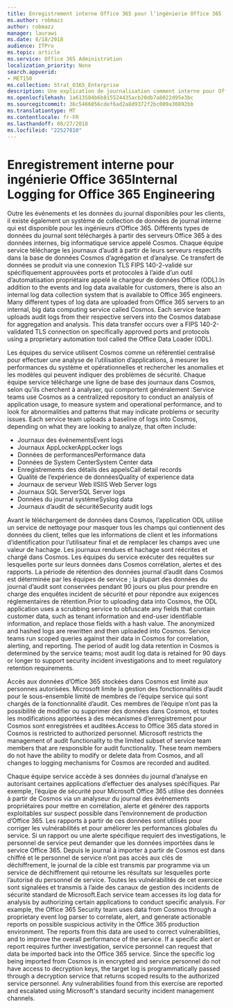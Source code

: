 ```yaml
---
title: Enregistrement interne Office 365 pour l’ingénierie Office 365
ms.author: robmazz
author: robmazz
manager: laurawi
ms.date: 8/18/2018
audience: ITPro
ms.topic: article
ms.service: Office 365 Administration
localization_priority: None
search.appverid:
- MET150
ms.collection: Strat_O365_Enterprise
description: Une explication de journalisation comment interne pour Office 365 ingénierie équipes works.
ms.openlocfilehash: 1a613584b6b815524435acb20db7a8022d95e3bc
ms.sourcegitcommit: 36c5466056cdef6ad2a8d9372f2bc009a30892bb
ms.translationtype: MT
ms.contentlocale: fr-FR
ms.lasthandoff: 08/27/2018
ms.locfileid: "22527810"
---
```

# <a name="internal-logging-for-office-365-engineering"></a><span data-ttu-id="06215-103">Enregistrement interne pour ingénierie Office 365</span><span class="sxs-lookup"><span data-stu-id="06215-103">Internal Logging for Office 365 Engineering</span></span>
<span data-ttu-id="06215-p101">Outre les événements et les données du journal disponibles pour les clients, il existe également un système de collection de données de journal interne qui est disponible pour les ingénieurs d’Office 365. Différents types de données du journal sont téléchargés à partir des serveurs Office 365 à des données internes, big informatique service appelé Cosmos. Chaque équipe service télécharge les journaux d’audit à partir de leurs serveurs respectifs dans la base de données Cosmos d’agrégation et d’analyse. Ce transfert de données se produit via une connexion TLS FIPS 140-2-validé sur spécifiquement approuvées ports et protocoles à l’aide d’un outil d’automatisation propriétaire appelé le chargeur de données Office (ODL).</span><span class="sxs-lookup"><span data-stu-id="06215-p101">In addition to the events and log data available for customers, there is also an internal log data collection system that is available to Office 365 engineers. Many different types of log data are uploaded from Office 365 servers to an internal, big data computing service called Cosmos. Each service team uploads audit logs from their respective servers into the Cosmos database for aggregation and analysis. This data transfer occurs over a FIPS 140-2-validated TLS connection on specifically approved ports and protocols using a proprietary automation tool called the Office Data Loader (ODL).</span></span>

<span data-ttu-id="06215-p102">Les équipes du service utilisent Cosmos comme un référentiel centralisé pour effectuer une analyse de l’utilisation d’applications, à mesurer les performances du système et opérationnelles et rechercher les anomalies et les modèles qui peuvent indiquer des problèmes de sécurité. Chaque équipe service télécharge une ligne de base des journaux dans Cosmos, selon qu’ils cherchent à analyser, qui comportent généralement :</span><span class="sxs-lookup"><span data-stu-id="06215-p102">Service teams use Cosmos as a centralized repository to conduct an analysis of application usage, to measure system and operational performance, and to look for abnormalities and patterns that may indicate problems or security issues. Each service team uploads a baseline of logs into Cosmos, depending on what they are looking to analyze, that often include:</span></span>
- <span data-ttu-id="06215-110">Journaux des événements</span><span class="sxs-lookup"><span data-stu-id="06215-110">Event logs</span></span>
- <span data-ttu-id="06215-111">Journaux AppLocker</span><span class="sxs-lookup"><span data-stu-id="06215-111">AppLocker logs</span></span>
- <span data-ttu-id="06215-112">Données de performances</span><span class="sxs-lookup"><span data-stu-id="06215-112">Performance data</span></span>
- <span data-ttu-id="06215-113">Données de System Center</span><span class="sxs-lookup"><span data-stu-id="06215-113">System Center data</span></span>
- <span data-ttu-id="06215-114">Enregistrements des détails des appels</span><span class="sxs-lookup"><span data-stu-id="06215-114">Call detail records</span></span>
- <span data-ttu-id="06215-115">Qualité de l’expérience de données</span><span class="sxs-lookup"><span data-stu-id="06215-115">Quality of experience data</span></span>
- <span data-ttu-id="06215-116">Journaux de serveur Web IIS</span><span class="sxs-lookup"><span data-stu-id="06215-116">IIS Web Server logs</span></span>
- <span data-ttu-id="06215-117">Journaux SQL Server</span><span class="sxs-lookup"><span data-stu-id="06215-117">SQL Server logs</span></span>
- <span data-ttu-id="06215-118">Données du journal système</span><span class="sxs-lookup"><span data-stu-id="06215-118">Syslog data</span></span>
- <span data-ttu-id="06215-119">Journaux d’audit de sécurité</span><span class="sxs-lookup"><span data-stu-id="06215-119">Security audit logs</span></span>

<span data-ttu-id="06215-p103">Avant le téléchargement de données dans Cosmos, l’application ODL utilise un service de nettoyage pour masquer tous les champs qui contiennent des données du client, telles que les informations de client et les informations d’identification pour l’utilisateur final et de remplacer les champs avec une valeur de hachage. Les journaux rendues et hachage sont réécrites et chargé dans Cosmos. Les équipes du service exécuter des requêtes sur lesquelles porte sur leurs données dans Cosmos corrélation, alertes et des rapports. La période de rétention des données journal d’audit dans Cosmos est déterminée par les équipes de service ; la plupart des données du journal d’audit sont conservées pendant 90 jours ou plus pour prendre en charge des enquêtes incident de sécurité et pour répondre aux exigences réglementaires de rétention.</span><span class="sxs-lookup"><span data-stu-id="06215-p103">Prior to uploading data into Cosmos, the ODL application uses a scrubbing service to obfuscate any fields that contain customer data, such as tenant information and end-user identifiable information, and replace those fields with a hash value. The anonymized and hashed logs are rewritten and then uploaded into Cosmos. Service teams run scoped queries against their data in Cosmos for correlation, alerting, and reporting. The period of audit log data retention in Cosmos is determined by the service teams; most audit log data is retained for 90 days or longer to support security incident investigations and to meet regulatory retention requirements.</span></span>

<span data-ttu-id="06215-p104">Accès aux données d’Office 365 stockées dans Cosmos est limité aux personnes autorisées. Microsoft limite la gestion des fonctionnalités d’audit pour le sous-ensemble limité de membres de l’équipe service qui sont chargés de la fonctionnalité d’audit. Ces membres de l’équipe n’ont pas la possibilité de modifier ou supprimer des données dans Cosmos, et toutes les modifications apportées à des mécanismes d’enregistrement pour Cosmos sont enregistrées et auditées.</span><span class="sxs-lookup"><span data-stu-id="06215-p104">Access to Office 365 data stored in Cosmos is restricted to authorized personnel. Microsoft restricts the management of audit functionality to the limited subset of service team members that are responsible for audit functionality. These team members do not have the ability to modify or delete data from Cosmos, and all changes to logging mechanisms for Cosmos are recorded and audited.</span></span>

<span data-ttu-id="06215-p105">Chaque équipe service accède à ses données du journal d’analyse en autorisant certaines applications d’effectuer des analyses spécifiques. Par exemple, l’équipe de sécurité pour Microsoft Office 365 utilise des données à partir de Cosmos via un analyseur du journal des événements propriétaires pour mettre en corrélation, alerte et générer des rapports exploitables sur suspect possible dans l’environnement de production d’Office 365. Les rapports à partir de ces données sont utilisés pour corriger les vulnérabilités et pour améliorer les performances globales du service. Si un rapport ou une alerte spécifique requiert des investigations, le personnel de service peut demander que les données importées dans le service Office 365. Depuis le journal à importer à partir de Cosmos est dans chiffré et le personnel de service n’ont pas accès aux clés de déchiffrement, le journal de la cible est transmis par programme via un service de déchiffrement qui retourne les résultats sur lesquelles porte l’autorisé du personnel de service. Toutes les vulnérabilités de cet exercice sont signalées et transmis à l’aide des canaux de gestion des incidents de sécurité standard de Microsoft.</span><span class="sxs-lookup"><span data-stu-id="06215-p105">Each service team accesses its log data for analysis by authorizing certain applications to conduct specific analysis. For example, the Office 365 Security team uses data from Cosmos through a proprietary event log parser to correlate, alert, and generate actionable reports on possible suspicious activity in the Office 365 production environment. The reports from this data are used to correct vulnerabilities, and to improve the overall performance of the service. If a specific alert or report requires further investigation, service personnel can request that data be imported back into the Office 365 service. Since the specific log being imported from Cosmos is in encrypted and service personnel do not have access to decryption keys, the target log is programmatically passed through a decryption service that returns scoped results to the authorized service personnel. Any vulnerabilities found from this exercise are reported and escalated using Microsoft's standard security incident management channels.</span></span>
